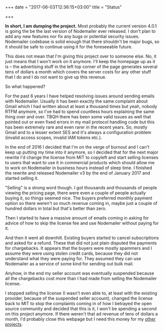 +++
date = "2017-06-03T12:36:15+03:00"
title = "Status"

+++

**In short, I am dumping the project.** Most probably the current version 4.0.1 is going the be the last version of Nodemailer ever released. I don't plan to add any new features nor fix any bugs or potential security issues. Nodemailer codebase is solid enough that there shouldn't be major bugs, so it should be safe to continue using it for the foreseeable future.

This does not mean that I'm giving this project over to someone else. No, it just means that I won't work on it anymore. I'll keep the homepage up as it is – the advertising stuff in the left top corner of the page generates several tens of dollars a month which covers the server costs for any other stuff that I do and I do not want to give up this revenue.

So what happened?

For the past 6 years I have helped resolving issues around sending emails with Nodemailer. Usually it has been exactly the same complaint about Gmail which I had written about at least a thousand times but yeah, nobody RTFM anymore, so I've had to spend countless hours explaining the same thing over and over. TBQH there has been some valid issues as well that pointed out or even fixed errors in my mail protocol handling code but this has been extremely rare and even rarer in the recent years. So, mostly Gmail and to a lesser extent SES and it's always a configuration problem (invalid access scopes, invalid IAM tokens etc.).

In the end of 2016 I decided that I'm on the verge of burnout and I can't keep up putting my time into it anymore, so I decided that for the next major rewrite I'd change the license from MIT to copyleft and start selling licenses to users that want to use it in commercial products which should allow me to work on Nodemailer in business hours instead of sleep time. I finished the rewrite and released Nodemailer v3 by the end of January 2017 and started selling it.

"Selling" is a strong word though. I got thousands and thousands of people viewing the pricing page, there were even a couple of people actually buying it, so things seemed nice. The buyers preferred monthly payment option so there weren't so much revenue coming in, maybe just a couple of hundred dollars in total but that's better than zero.

Then I started to have a massive amount of emails coming in asking for advice of how to skip the license fee and use Nodemailer without paying for it.

And then it went all downhill. Existing buyers started to cancel subscriptions and asked for a refund. These that did not just plain disputed the payments for chargebacks. It appears that the buyers were mostly spammers and I assume they were using stolen credit cards, because they did not understand what they were paying for. They assumed they can use Nodemailer as a service of some kind for sending out bulk mail.

Anyhow, in the end my seller account was eventually suspended because all the chargebacks cost more than I had made from selling the Nodemailer license.

I stopped selling the license (I wasn't even able to, at least with the existing provider, because of the suspended seller account), changed the license back to MIT to stop the complaints coming in of how I betrayed the open source community and decided that this is it, I won't be spending a second on this project anymore. If there weren't that ad revenue of tens of dollars a month, I'd probably close this webpage but I need this money for my [other projects](http://wildduck.email/).
